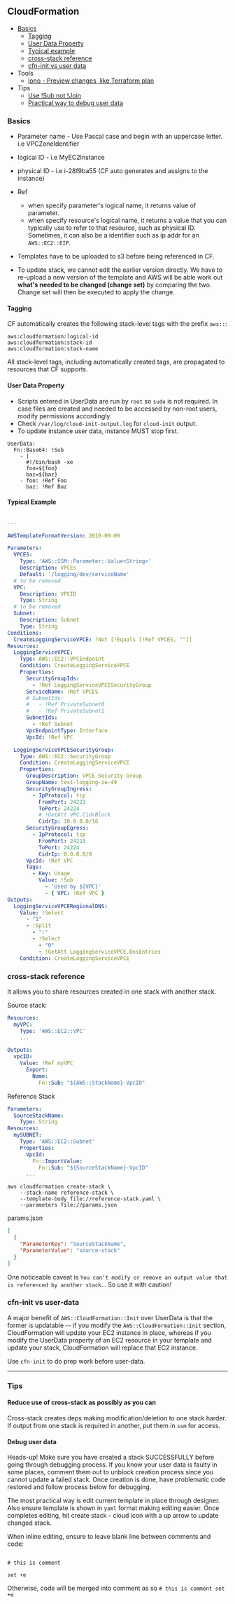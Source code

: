 ## CloudFormation

- [Basics](#basics)
  - [Tagging](#tagging)
  - [User Data Property](#user-data-property)
  - [Typical example](#typical-example)
  - [cross-stack reference](#cross-stack-reference)
  - [cfn-init vs user data](#cfn-init-vs-user-data)
- Tools
  - [lono - Preview changes, like Terraform plan](https://lono.cloud/reference/lono-cfn-preview/)
- Tips
  - [Use !Sub not !Join](https://theburningmonk.com/2019/05/cloudformation-protip-use-fnsub-instead-of-fnjoin/)
  - [Practical way to debug user data](#debug-user-data)

### Basics

- Parameter name - Use Pascal case and begin with an uppercase letter. i.e VPCZoneIdentifier
- logical ID - i.e MyEC2Instance
- physical ID - i.e i-28f9ba55 (CF auto generates and assigns to the instance)

- Ref
  - when specify parameter's logical name, it returns value of parameter.
  - when specify resource's logical name, it returns a value that you can typically use to refer to that resource, such as physical ID. Sometimes, it can also be a identifier such as ip addr for an `AWS::EC2::EIP`.

- Templates have to be uploaded to s3 before being referenced in CF.
- To update stack, we cannot edit the earlier version directly. We have to re-upload a new version of the template and AWS will be able work out **what's needed to be changed (change set)** by comparing the two. Change set will then be executed to apply the change.

#### Tagging

CF automatically creates the following stack-level tags with the prefix `aws::`:

```
aws:cloudformation:logical-id
aws:cloudformation:stack-id
aws:cloudformation:stack-name
```

All stack-level tags, including automatically created tags, are propagated to resources that CF supports.

#### User Data Property

- Scripts entered in UserData are run by `root` so `sudo` is not required. In case files are created and needed to be accessed by non-root users, modify permissions accordingly.
- Check `/var/log/cloud-init-output.log` for `cloud-init` output.
- To update instance user data, instance MUST stop first.

```
UserData:
  Fn::Base64: !Sub
    - |
      #!/bin/bash -xe
      foo=${foo}
      baz=${baz}
    - foo: !Ref Foo
      baz: !Ref Baz
```

#### Typical Example

```yml

---

AWSTemplateFormatVersion: 2010-09-09

Parameters:
  VPCES:
    Type: 'AWS::SSM::Parameter::Value<String>'
    Description: VPCEs
    Default: '/logging/dev/serviceName'
  # to be removed
  VPC:
    Description: VPCID
    Type: String
  # to be removed
  Subnet:
    Description: Subnet
    Type: String
Conditions:
  CreateLoggingServiceVPCE: !Not [!Equals [!Ref VPCES, ""]]
Resources:
  LoggingServiceVPCE:
    Type: AWS::EC2::VPCEndpoint
    Condition: CreateLoggingServiceVPCE
    Properties:
      SecurityGroupIds:
        - !Ref LoggingServiceVPCESecurityGroup
      ServiceName: !Ref VPCES
      # SubnetIds:
      #   - !Ref PrivateSubnet0
      #   - !Ref PrivateSubnet1
      SubnetIds:
        - !Ref Subnet
      VpcEndpointType: Interface
      VpcId: !Ref VPC

  LoggingServiceVPCESecurityGroup:
    Type: AWS::EC2::SecurityGroup
    Condition: CreateLoggingServiceVPCE
    Properties:
      GroupDescription: VPCE Security Group
      GroupName: test-logging-io-49
      SecurityGroupIngress:
        - IpProtocol: tcp
          FromPort: 24223
          ToPort: 24224
          # !GetAtt VPC.CidrBlock
          CidrIp: 10.0.0.0/16
      SecurityGroupEgress:
        - IpProtocol: tcp
          FromPort: 24223
          ToPort: 24224
          CidrIp: 0.0.0.0/0
      VpcId: !Ref VPC
      Tags:
        - Key: Usage
          Value: !Sub
            - 'Used by ${VPC}'
            - { VPC: !Ref VPC }
Outputs:
  LoggingServiceVPCERegionalDNS:
    Value: !Select
      - "1"
      - !Split
        - ":"
        - !Select
          - "0"
          - !GetAtt LoggingServiceVPCE.DnsEntries
    Condition: CreateLoggingServiceVPCE
```

### cross-stack reference
It allows you to share resources created in one stack with another stack.

Source stack:

```yaml
Resources:
  myVPC:
    Type: 'AWS::EC2::VPC'
    ...

Outputs:
  vpcID:
    Value: !Ref myVPC
      Export:
        Name:
          Fn::Sub: "${AWS::StackName}-VpcID"
```

Reference Stack

```yaml
Parameters:
  SourceStackName:
    Type: String
Resources:
  mySUBNET:
    Type: 'AWS::EC2::Subnet'
    Properties:
      VpcId:
        Fn::ImportValue:
          Fn::Sub: "${SourceStackName}-VpcID"
      ...
```

```shell
aws cloudformation create-stack \
    --stack-name reference-stack \
    --template-body file://reference-stack.yaml \
    --parameters file://params.json
```

params.json

```json
[
  {
    "ParameterKey": "SourceStackName",
    "ParameterValue": "source-stack"
  }
]
```

One noticeable caveat is `You can't modify or remove an output value that is referenced by another stack.`. So use it with caution!


### cfn-init vs user-data

A major benefit of `AWS::CloudFormation::Init` over UserData is that the former is updatable -- if you modify the `AWS::CloudFormation::Init` section, CloudFormation will update your EC2 instance in place, whereas if you modify the UserData property of an EC2 resource in your template and update your stack, CloudFormation will replace that EC2 instance.

Use `cfn-init` to do prep work before user-data.

---

### Tips

#### Reduce use of cross-stack as possibly as you can

Cross-stack creates deps making modification/deletion to one stack harder. If output from one stack is required in another, put them in `ssm` for access.

#### Debug user data
Heads-up! Make sure you have created a stack SUCCESSFULLY before going through debugging process. If you know your user data is faulty in some places, comment them out to unblock creation process since you cannot update a failed stack. Once creation is done, have problematic code restored and follow process below for debugging.

The most practical way is edit current template in place through designer. Also ensure template is shown in `yaml` format making editing easier. Once completes editing, hit create stack - cloud icon with a up arrow to update changed stack.

When inline editing, ensure to leave blank line between comments and code:

```shell

# this is comment

set +e
```

Otherwise, code will be merged into comment as so `# this is comment set +e`
